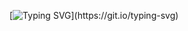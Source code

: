 
[![Typing SVG](https://readme-typing-svg.herokuapp.com?font=Julee&color=8FB8DE&size=30&lines=Hey!+It's+Ish!;)](https://git.io/typing-svg)
